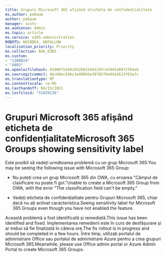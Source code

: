 ```yaml
---
title: Grupuri Microsoft 365 afișând eticheta de confidențialitate
ms.author: pebaum
author: pebaum
manager: scotv
ms.audience: Admin
ms.topic: article
ms.service: o365-administration
ROBOTS: NOINDEX, NOFOLLOW
localization_priority: Priority
ms.collection: Adm_O365
ms.custom:
- "1200024"
- "4803"
ms.openlocfilehash: 81906f5260c032bb15dd12dfce5945a8972fb5eb
ms.sourcegitcommit: 8bc60ec34bc1e40685e3976576e04a2623f63a7c
ms.translationtype: MT
ms.contentlocale: ro-RO
ms.lasthandoff: 04/15/2021
ms.locfileid: "51829136"
---
```

# <a name="microsoft-365-groups-showing-sensitivity-label"></a><span data-ttu-id="5eec7-102">Grupuri Microsoft 365 afișând eticheta de confidențialitate</span><span class="sxs-lookup"><span data-stu-id="5eec7-102">Microsoft 365 Groups showing sensitivity label</span></span>

<span data-ttu-id="5eec7-103">Este posibil să vedeți următoarea problemă cu un grup Microsoft 365:</span><span class="sxs-lookup"><span data-stu-id="5eec7-103">You may be seeing the following issue with Microsoft 365 Group:</span></span>

- <span data-ttu-id="5eec7-104">Nu puteți crea un grup Microsoft 365 din OWA, cu eroarea "Câmpul de clasificare nu poate fi gol."</span><span class="sxs-lookup"><span data-stu-id="5eec7-104">Unable to create a Microsoft 365 Group from OWA, with the error "The classification field can't be empty."</span></span>

- <span data-ttu-id="5eec7-105">Vedeți eticheta de confidențialitate pentru Grupuri Microsoft 365, chiar dacă nu ați activat caracteristica.</span><span class="sxs-lookup"><span data-stu-id="5eec7-105">Seeing sensitivity label for Microsoft 365 Groups even though you have not enabled the feature.</span></span>

<span data-ttu-id="5eec7-106">Această problemă a fost identificată și remediată.</span><span class="sxs-lookup"><span data-stu-id="5eec7-106">This issue has been identified and fixed.</span></span> <span data-ttu-id="5eec7-107">Implementarea remedierii este în curs de desfășurare și ar trebui să fie finalizată în câteva ore.</span><span class="sxs-lookup"><span data-stu-id="5eec7-107">The fix rollout is in progress and should be completed in a few hours.</span></span> <span data-ttu-id="5eec7-108">Între timp, utilizați portalul de administrare Office sau portalul de administrare Azure pentru a crea grupuri Microsoft 365.</span><span class="sxs-lookup"><span data-stu-id="5eec7-108">Meanwhile, please use Office admin portal or Azure Admin Portal to create Microsoft 365 Groups.</span></span>  
